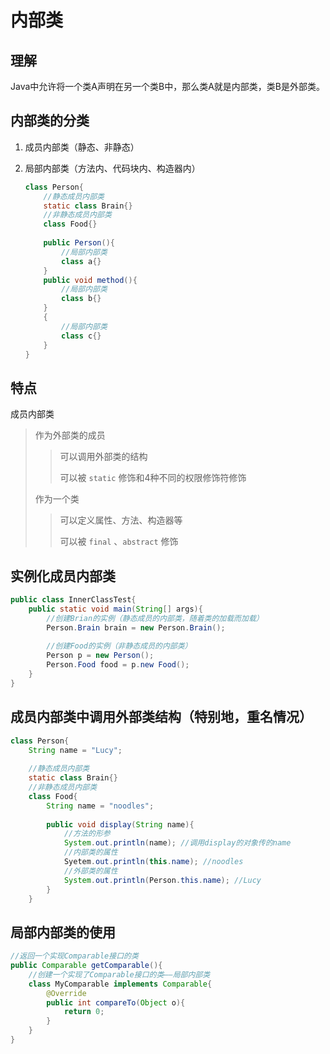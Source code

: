 # 内部类

## 理解

Java中允许将一个类A声明在另一个类B中，那么类A就是内部类，类B是外部类。

## 内部类的分类

1. 成员内部类（静态、非静态）

2. 局部内部类（方法内、代码块内、构造器内）

   ```java
   class Person{
       //静态成员内部类
       static class Brain{}
       //非静态成员内部类
       class Food{}
       
       public Person(){
           //局部内部类
           class a{}
       }
       public void method(){
           //局部内部类
           class b{}
       }
       {
           //局部内部类
           class c{}
       }
   }
   ```

## 特点

成员内部类

> 作为外部类的成员
>
> > 可以调用外部类的结构
> >
> > 可以被 `static` 修饰和4种不同的权限修饰符修饰
>
> 作为一个类
>
> > 可以定义属性、方法、构造器等
> >
> > 可以被 `final` 、`abstract` 修饰

## 实例化成员内部类

```java
public class InnerClassTest{
	public static void main(String[] args){
        //创建Brian的实例（静态成员的内部类，随着类的加载而加载）
        Person.Brain brain = new Person.Brain();
        
        //创建Food的实例（非静态成员的内部类）
        Person p = new Person();
        Person.Food food = p.new Food();
    }
}
```

## 成员内部类中调用外部类结构（特别地，重名情况）

```java
class Person{
    String name = "Lucy";
    
    //静态成员内部类
    static class Brain{}
    //非静态成员内部类
    class Food{
        String name = "noodles";
        
        public void display(String name){
            //方法的形参
            System.out.println(name); //调用display的对象传的name
            //内部类的属性
            Syetem.out.println(this.name); //noodles
            //外部类的属性
            System.out.println(Person.this.name); //Lucy
        }
    }
```

## 局部内部类的使用

```java
//返回一个实现Comparable接口的类
public Comparable getComparable(){
    //创建一个实现了Comparable接口的类——局部内部类
    class MyComparable implements Comparable{
        @Override
        public int compareTo(Object o){
            return 0;
        }
    }
}
```





